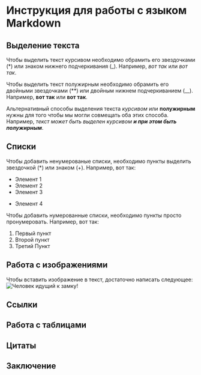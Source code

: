 # Инструкция для работы с языком Markdown

## Выделение текста 

Чтобы выделить текст курсивом необходимо обрамить его звездочками (*) или знаком нижнего подчеркивания (_). Например, *вот так* или _вот так_. 

Чтобы выделить текст полужирным необходимо обрамить его двойными звездочками (**) или двойным нижнем подчеркиванием (__). Например, **вот так** или __вот так__.

Альтернативный способы выделения текста *курсивом* или **полужирным** нужны для того чтобы мы могли совмещать оба этих способа. Например, _текст может быть выделен курсивом **и при этом быть полужирным**_.

## Списки

Чтобы добавить ненумерованые списки, необходимо пункты выделить звездочкой (*) или знаком (+).
Например, вот так:
 * Элемент 1 
 * Элемент 2
 * Элемент 3
 + Элемент 4 

 Чтобы добавить нумерованные списки, необходимо пункты просто пронумеровать.
 Например, вот так:
 1. Первый пункт
 2. Второй пункт
 3. Третий Пункт   


## Работа с изображениями

Чтобы вставить изображение в текст, достаточно написать следующее: 
![Человек идущий к замку!](Castel.jpg) 

## Ссылки

## Работа с таблицами

## Цитаты 

## Заключение 